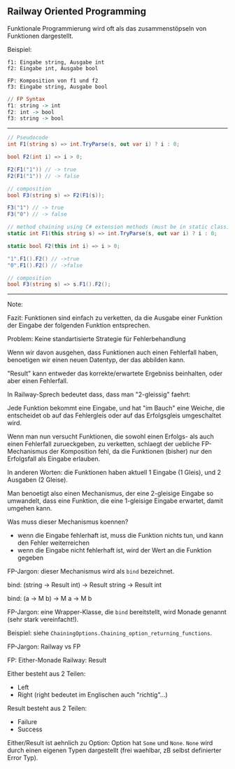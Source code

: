 ## Railway Oriented Programming

Funktionale Programmierung wird oft als das zusammenstöpseln von Funktionen dargestellt.

Beispiel:

```
f1: Eingabe string, Ausgabe int
f2: Eingabe int, Ausgabe bool

FP: Komposition von f1 und f2
f3: Eingabe string, Ausgabe bool
```

```haskell
// FP Syntax
f1: string -> int
f2: int -> bool
f3: string -> bool
```

----

```csharp
// Pseudocode
int F1(string s) => int.TryParse(s, out var i) ? i : 0;

bool F2(int i) => i > 0;

F2(F1("1")) // -> true
F2(F1("1")) // -> false

// composition
bool F3(string s) => F2(F1(s));

F3("1") // -> true
F3("0") // -> false

// method chaining using C# extension methods (must be in static class)
static int F1(this string s) => int.TryParse(s, out var i) ? i : 0;

static bool F2(this int i) => i > 0;

"1".F1().F2() // ->true
"0".F1().F2() // ->false

// composition
bool F3(string s) => s.F1().F2();
```

----

Note:

Fazit: Funktionen sind einfach zu verketten, da die Ausgabe einer Funktion der Eingabe der folgenden Funktion entsprechen.

Problem: Keine standartisierte Strategie für Fehlerbehandlung 

Wenn wir davon ausgehen, dass Funktionen auch einen Fehlerfall haben, benoetigen wir einen neuen Datentyp, der das abbilden kann.

"Result" kann entweder das korrekte/erwartete Ergebniss beinhalten, oder aber einen Fehlerfall.

In Railway-Sprech bedeutet dass, dass man "2-gleissig" faehrt:

Jede Funktion bekommt eine Eingabe, und hat "im Bauch" eine Weiche, die entscheidet ob auf das Fehlergleis oder auf das Erfolgsgleis umgeschaltet wird.

Wenn man nun versucht Funktionen, die sowohl einen Erfolgs- als auch einen Fehlerfall zurueckgeben, zu verketten, schlaegt der uebliche FP-Mechanismus der Komposition fehl, da die Funktionen (bisher) nur den Erfolgsfall als Eingabe erlauben.

In anderen Worten: die Funktionen haben aktuell 1 Eingabe (1 Gleis), und 2 Ausgaben (2 Gleise).

Man benoetigt also einen Mechanismus, der eine 2-gleisige Eingabe so umwandelt, dass eine Funktion, die eine 1-gleisige Eingabe erwartet, damit umgehen kann.

Was muss dieser Mechanismus koennen?

- wenn die Eingabe fehlerhaft ist, muss die Funktion nichts tun, und kann den Fehler weiterreichen
- wenn die Eingabe nicht fehlerhaft ist, wird der Wert an die Funktion gegeben

FP-Jargon: dieser Mechanismus wird als `bind` bezeichnet.

bind: (string -> Result int) -> Result string -> Result int

bind: (a -> M b) -> M a -> M b

FP-Jargon: eine Wrapper-Klasse, die `bind` bereitstellt, wird Monade genannt (sehr stark vereinfacht!).

Beispiel: siehe `ChainingOptions.Chaining_option_returning_functions`.

FP-Jargon: Railway vs FP

FP: Either-Monade
Railway: Result

Either besteht aus 2 Teilen:
- Left
- Right (right bedeutet im Englischen auch "richtig"...)

Result besteht aus 2 Teilen:
- Failure
- Success

Either/Result ist aehnlich zu Option: Option hat `Some` und `None`. `None` wird durch einen eigenen Typen dargestellt (frei waehlbar, zB selbst definierter Error Typ).


